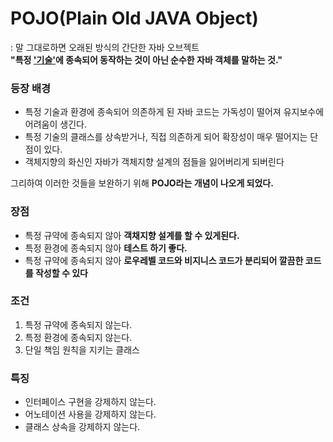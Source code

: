 # POJO(Plain Old JAVA Object)
: 말 그대로하면 오래된 방식의 간단한 자바 오브젝트  
**"특정 <U>'기술'</U>에 종속되어 동작하는 것이 아닌 순수한 자바 객체를 말하는 것."**

### 등장 배경  
- 특정 기술과 환경에 종속되어 의존하게 된 자바 코드는 가독성이 떨어져 유지보수에 어려움이 생긴다.  
- 특정 기술의 클래스를 상속받거나, 직접 의존하게 되어 확장성이 매우 떨어지는 단점이 있다.
- 객체지향의 화신인 자바가 객체지향 설계의 점들을 잃어버리게 되버린다 

그리하여 이러한 것들을 보완하기 위해 **POJO라는 개념이 나오게 되었다.**

### 장점
- 특정 규약에 종속되지 않아 **객채지향 설계를 할 수 있게된다.**
- 특정 환경에 종속되지 않아 **테스트 하기 좋다.**
- 특정 규약에 종속되지 않아 **로우레벨 코드와 비지니스 코드가 분리되어 깔끔한 코드를 작성할 수 있다**  

### 조건
1. 특정 규약에 종속되지 않는다.
2. 특정 환경에 종속되지 않는다.
3. 단일 책임 원칙을 지키는 클래스

### 특징
- 인터페이스 구현을 강제하지 않는다.
- 어노테이션 사용을 강제하지 않는다.
- 클래스 상속을 강제하지 않는다.